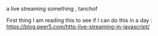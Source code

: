 a live streaming something , tanchof 


First thing I am reading this to see if I can do this in a day : https://blog.peer5.com/http-live-streaming-in-javascript/ 
